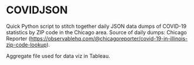 # COVIDJSON
Quick Python script to stitch together daily JSON data dumps of COVID-19 statistics by ZIP code in the Chicago area. Source of daily dumps: Chicago Reporter (https://observablehq.com/@chicagoreporter/covid-19-in-illinois-zip-code-lookup).

Aggregate file used for data viz in Tableau.

